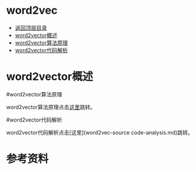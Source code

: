 # word2vec

- [返回顶层目录](../../../SUMMARY.md)
- [word2vector概述](word2vec-algorithm-principle.md)
- [word2vector算法原理](word2vec-algorithm-principle.md)
- [word2vector代码解析](word2vec-source-code-analysis.md)

# word2vector概述





#word2vector算法原理

word2vector算法原理点击[这里](word2vec-algorithm-principle.md)跳转。



#word2vector代码解析

word2vector代码解析点击[这里](word2vec-source code-analysis.md)跳转。



# 参考资料

























